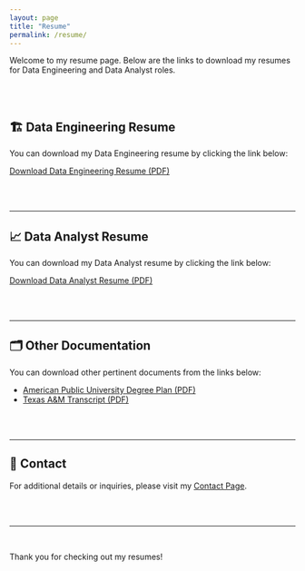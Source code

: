 ```yaml
---
layout: page
title: "Resume"
permalink: /resume/
---
```


Welcome to my resume page. Below are the links to download my resumes for Data Engineering and Data Analyst roles.

<br>
<br>

## 🏗️ Data Engineering Resume

You can download my Data Engineering resume by clicking the link below:

[Download Data Engineering Resume (PDF)](https://raw.githubusercontent.com/SMcQueen2023/skills-github-pages/main/assets/resumes/SMcQueen%20DE%20Resume%202024-12-22.pdf)

<br>
<br>

---

## 📈 Data Analyst Resume

You can download my Data Analyst resume by clicking the link below:

[Download Data Analyst Resume (PDF)](https://raw.githubusercontent.com/SMcQueen2023/skills-github-pages/main/assets/resumes/SMcQueen%20DA%20Resume%202024-12-22.pdf)

<br>
<br>

---

## 🗂️ Other Documentation

You can download other pertinent documents from the links below:

- [American Public University Degree Plan (PDF)](https://raw.githubusercontent.com/SMcQueen2023/skills-github-pages/resume_additions/assets/otherfiles/AMU%20Degree%20Plan%202024-12-15.pdf)
- [Texas A&M Transcript (PDF)](https://raw.githubusercontent.com/SMcQueen2023/skills-github-pages/resume_additions/assets/otherfiles/Official%20Transcript.pdf)

<br>
<br>


---

## 📩 Contact

For additional details or inquiries, please visit my [Contact Page](https://smcqueen2023.github.io/skills-github-pages/contact/).

<br>
<br>

---
<br>

Thank you for checking out my resumes!
